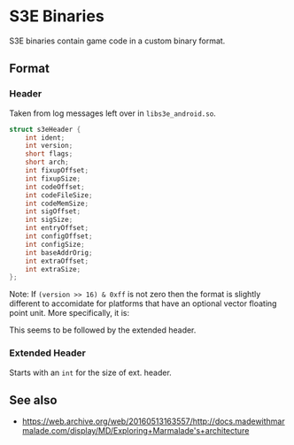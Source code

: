 # S3E Binaries

S3E binaries contain game code in a custom binary format.

## Format

### Header

Taken from log messages left over in `libs3e_android.so`.

```c
struct s3eHeader {
	int ident;
	int version;
	short flags;
	short arch;
	int fixupOffset;
	int fixupSize;
	int codeOffset;
	int codeFileSize;
	int codeMemSize;
	int sigOffset;
	int sigSize;
	int entryOffset;
	int configOffset;
	int configSize;
	int baseAddrOrig;
	int extraOffset;
	int extraSize;
};
```

Note: If `(version >> 16) & 0xff` is not zero then the format is slightly different to accomidate for platforms that have an optional vector floating point unit. More specifically, it is:

This seems to be followed by the extended header.

### Extended Header

Starts with an `int` for the size of ext. header.

## See also

* https://web.archive.org/web/20160513163557/http://docs.madewithmarmalade.com/display/MD/Exploring+Marmalade's+architecture
